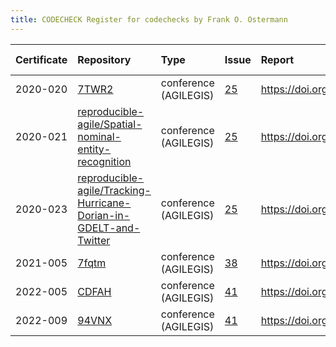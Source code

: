 ```yaml
---
title: CODECHECK Register for codechecks by Frank O. Ostermann
---
```



|Certificate |Repository                                                        |Type                  |Issue |Report                                |Check date |
|:-------|:--------------------------------|:------------------|:---|:--------------------------|:----------|
|2020-020    |[7TWR2](https://osf.io/7TWR2)                                     |conference (AGILEGIS) |[25](https://github.com/codecheckers/register/issues/25)|https://doi.org/10.17605/OSF.IO/7TWR2 |2020-07-13 |
|2020-021    |[reproducible-agile/Spatial-nominal-entity-recognition](https://github.com/reproducible-agile/Spatial-nominal-entity-recognition)|conference (AGILEGIS) |[25](https://github.com/codecheckers/register/issues/25)|https://doi.org/10.17605/OSF.IO/SUWPJ |2020-07-13 |
|2020-023    |[reproducible-agile/Tracking-Hurricane-Dorian-in-GDELT-and-Twitter](https://github.com/reproducible-agile/Tracking-Hurricane-Dorian-in-GDELT-and-Twitter)|conference (AGILEGIS) |[25](https://github.com/codecheckers/register/issues/25)|https://doi.org/10.17605/OSF.IO/XS5YR |2020-07-13 |
|2021-005    |[7fqtm](https://osf.io/7fqtm)                                     |conference (AGILEGIS) |[38](https://github.com/codecheckers/register/issues/38)|https://doi.org/10.17605/osf.io/7fqtm |2021-06-10 |
|2022-005    |[CDFAH](https://osf.io/CDFAH)                                     |conference (AGILEGIS) |[41](https://github.com/codecheckers/register/issues/41)|https://doi.org/10.17605/osf.io/cdfah |2022-07-09 |
|2022-009    |[94VNX](https://osf.io/94VNX)                                     |conference (AGILEGIS) |[41](https://github.com/codecheckers/register/issues/41)|https://doi.org/10.17605/osf.io/94vnx |2022-07-09 |
